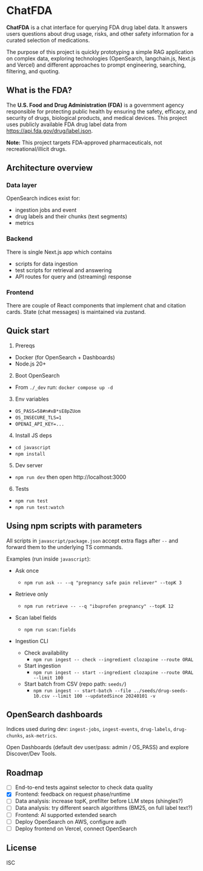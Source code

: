 # ChatFDA

**ChatFDA** is a chat interface for querying FDA drug label data. It answers users questions about drug usage, risks, and other safety information for a curated selection of medications.

The purpose of this project is quickly prototyping a simple RAG application on complex data, exploring technologies (OpenSearch, langchain.js, Next.js and Vercel) and different approaches to prompt engineering, searching, filtering, and quoting.

## What is the FDA?

The **U.S. Food and Drug Administration (FDA)** is a government agency responsible for protecting public health by ensuring the safety, efficacy, and security of drugs, biological products, and medical devices.
This project uses publicly available FDA drug label data from https://api.fda.gov/drug/label.json.

**Note:** This project targets FDA‑approved pharmaceuticals, not recreational/illicit drugs.

## Architecture overview
### Data layer
OpenSearch indices exist for:
- ingestion jobs and event
- drug labels and their chunks (text segments)
- metrics
### Backend
There is single Next.js app which contains
- scripts for data ingestion
- test scripts for retrieval and answering
- API routes for query and (streaming) response
### Frontend
There are couple of React components that implement chat and citation cards.
State (chat messages) is maintained via zustand.

## Quick start

1) Prereqs
- Docker (for OpenSearch + Dashboards)
- Node.js 20+

2) Boot OpenSearch
- From `./_dev` run: `docker compose up -d`

3) Env variables
- `OS_PASS=58#n#xB*sE8pZUom`
- `OS_INSECURE_TLS=1`
- `OPENAI_API_KEY=...`

4) Install JS deps
- `cd javascript`
- `npm install`

5) Dev server
- `npm run dev` then open http://localhost:3000

6) Tests
- `npm run test`
- `npm run test:watch`

## Using npm scripts with parameters

All scripts in `javascript/package.json` accept extra flags after `--` and forward them to the underlying TS commands.

Examples (run inside `javascript`):

- Ask once
	- `npm run ask -- --q "pregnancy safe pain reliever" --topK 3`

- Retrieve only
	- `npm run retrieve -- --q "ibuprofen pregnancy" --topK 12`

- Scan label fields
	- `npm run scan:fields`

- Ingestion CLI
	- Check availability
		- `npm run ingest -- check --ingredient clozapine --route ORAL`
	- Start ingestion
		- `npm run ingest -- start --ingredient clozapine --route ORAL --limit 100`
	- Start batch from CSV (repo path: `seeds/`)
		- `npm run ingest -- start-batch --file ../seeds/drug-seeds-10.csv --limit 100 --updatedSince 20240101 -v`

## OpenSearch dashboards

Indices used during dev: `ingest-jobs`, `ingest-events`, `drug-labels`, `drug-chunks`, `ask-metrics`.

Open Dashboards (default dev user/pass: admin / OS_PASS) and explore Discover/Dev Tools.

## Roadmap

- [ ] End-to-end tests against selector to check data quality  
- [x] Frontend: feedback on request phase/runtime  
- [ ] Data analysis: increase topK, prefilter before LLM steps (shingles?)  
- [ ] Data analysis: try different search algorithms (BM25, on full label text?)  
- [ ] Frontend: AI supported extended search  
- [ ] Deploy OpenSearch on AWS, configure auth  
- [ ] Deploy frontend on Vercel, connect OpenSearch  

## License

ISC
